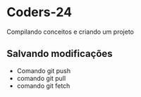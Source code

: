# Coders-24
Compilando conceitos e criando um projeto 
## Salvando modificações 
* Comando git push
* comando git pull
* comando git fetch